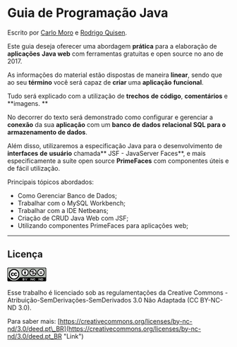 # Guia de Programação Java

Escrito por [Carlo Moro](https://github.com/cnmoro "Carlo Moro") e [Rodrigo Quisen](https://github.com/quisen "Rodrigo Quisen").

Este guia deseja oferecer uma abordagem **prática** para a elaboração de **aplicações** **Java web** com ferramentas gratuitas e open source no ano de 2017.

As informações do material estão dispostas de maneira **linear**, sendo que ao seu **término** você será capaz de **criar** uma **aplicação** **funcional**.

Tudo será explicado com a utilização de **trechos** **de** **código**, **comentários** e **imagens. **

No decorrer do texto será demonstrado como configurar e gerenciar a **conexão** da sua **aplicação** com um **banco** **de** **dados** **relacional **SQL para o armazenamento de** dados**.

Além disso,  utilizaremos a especificação Java para o desenvolvimento de **interfaces** **de** **usuário** chamada** JSF - JavaServer Faces**, e mais especificamente a suíte open source **PrimeFaces** com componentes úteis e de fácil utilização.

Principais tópicos abordados:

* Como Gerenciar Banco de Dados;
* Trabalhar com o MySQL Workbench;
* Trabalhar com a IDE Netbeans;
* Criação de CRUD Java Web com JSF;
* Utilizando componentes PrimeFaces para aplicações web; 

---

## **Licença**

![](/assets/cc.png)

Esse trabalho é licenciado sob as regulamentações da Creative Commons - Atribuição-SemDerivações-SemDerivados 3.0 Não Adaptada \(CC BY-NC-ND 3.0\). 

Para saber mais: [https://creativecommons.org/licenses/by-nc-nd/3.0/deed.pt\_BR](https://creativecommons.org/licenses/by-nc-nd/3.0/deed.pt_BR "Link")

